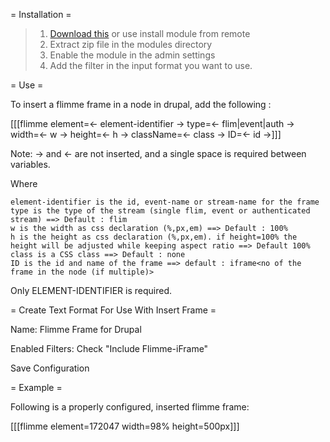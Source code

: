 = Installation =
> 1. [Download this](https://github.com/mevango/flimme-drupal-module/archive/master.zip)
        or use install module from remote
> 2. Extract zip file in the modules directory
> 3. Enable the module in the admin settings
> 4. Add the filter in the input format you want to use.

= Use =

To insert a flimme frame in a node in drupal, add the following :

 [[[flimme element=<- element-identifier -> type=<- flim|event|auth -> width=<- w -> height=<- h -> className=<- class -> ID=<- id ->]]]

Note: -> and <- are not inserted, and a single space is required between variables.

Where
 
	element-identifier is the id, event-name or stream-name for the frame
	type is the type of the stream (single flim, event or authenticated stream) ==> Default : flim
	w is the width as css declaration (%,px,em) ==> Default : 100%
    h is the height as css declaration (%,px,em). if height=100% the height will be adjusted while keeping aspect ratio ==> Default 100%
	class is a CSS class ==> Default : none
    ID is the id and name of the frame ==> default : iframe<no of the frame in the node (if multiple)>

Only ELEMENT-IDENTIFIER is required.

= Create Text Format For Use With Insert Frame =

Name: Flimme Frame for Drupal

Enabled Filters: Check "Include Flimme-iFrame"

Save Configuration

= Example =

Following is a properly configured, inserted flimme frame:

[[[flimme element=172047 width=98% height=500px]]]


 